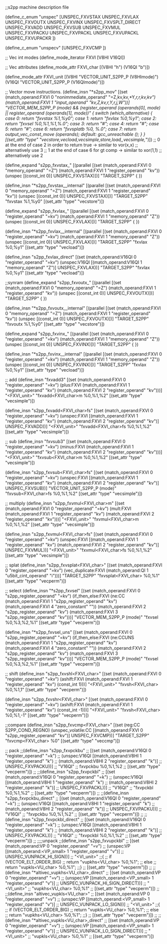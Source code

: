 ;;s2pp machine description file

(define_c_enum "unspec"
  [UNSPEC_FXVSTAX
   UNSPEC_FXVLAX
   UNSPEC_FXVOUTX
   UNSPEC_FXVINX
   UNSPEC_FXVSPLT_DIRECT
   UNSPEC_FXVADD
   UNSPEC_FXVSUB
   UNSPEC_FXVMUL
   UNSPEC_FXVPACKU
   UNSPEC_FXVPACKL
   UNSPEC_FXVUPACKL
   UNSPEC_FXVUPACKR
])  

(define_c_enum "unspecv"
  [UNSPEC_FXVCMP
])

;; Vec int modes
(define_mode_iterator FXVI [V8HI V16QI])

;; Vec attributes
(define_mode_attr FXVI_char [(V8HI "h") (V16QI "b")])

(define_mode_attr FXVI_unit [(V8HI "VECTOR_UNIT_S2PP_P (V8HImode)")
			   (V16QI "VECTOR_UNIT_S2PP_P (V16QImode)")])

;; Vector move instructions.
(define_insn "*s2pp_mov<mode>"
  [(set (match_operand:FXVI 0 "nonimmediate_operand" "=Z,kv,kv,*Y,*r,*r,kv,kv")
	(match_operand:FXVI 1 "input_operand" "kv,Z,kv,r,Y,r,j,W"))]
  "VECTOR_MEM_S2PP_P (<MODE>mode)
   && (register_operand (operands[0], <MODE>mode) 
       || register_operand (operands[1], <MODE>mode))"
{
  switch (which_alternative)
    {
    case 0: return "fxvstax %1,%y0";
    case 1: return "fxvlax %0,%y1";
    case 2: return "fxvsel %0,%1,%1,%.0";
    case 3: return "#";
    case 4: return "#";
    case 5: return "#";
    case 6: return "fxvsplatb %0, %.0";
    case 7: return output_vec_const_move (operands);
    default: gcc_unreachable ();
    }
}
  [(set_attr "type" "vecstore,vecload,vecsimple,store,load,*,vecsimple,*")])
;; 0 at the end of case 2 in order to return true -> similar to vor(x,x)
;; alternatively use 3
;; 1 at the end  of case 6 for gt comp -> similar to xor(1,1)
;; alternatively use 2


(define_expand "s2pp_fxvstax_<mode>"
  [(parallel
    [(set (match_operand:FXVI 0 "memory_operand" "=Z")
	  (match_operand:FXVI 1 "register_operand" "kv"))
    (unspec [(const_int 0)] UNSPEC_FXVSTAX)])]
  "TARGET_S2PP"
{
})

(define_insn "*s2pp_fxvstax_<mode>_internal"
  [(parallel
    [(set (match_operand:FXVI 0 "memory_operand" "=Z")
	  (match_operand:FXVI 1 "register_operand" "kv"))
     (unspec [(const_int 0)] UNSPEC_FXVSTAX)])]
  "TARGET_S2PP"
  "fxvstax %1,%y0"
  [(set_attr "type" "vecstore")])

(define_expand "s2pp_fxvlax_<mode>"
  [(parallel
    [(set (match_operand:FXVI 0 "register_operand" "=kv")
	  (match_operand:FXVI 1 "memory_operand" "Z"))
     (unspec [(const_int 0)] UNSPEC_FXVLAX)])]
  "TARGET_S2PP"
{
})

(define_insn "*s2pp_fxvlax_<mode>_internal"
  [(parallel
    [(set (match_operand:FXVI 0 "register_operand" "=kv")
	  (match_operand:FXVI 1 "memory_operand" "Z"))
     (unspec [(const_int 0)] UNSPEC_FXVLAX)])]
  "TARGET_S2PP"
  "fxvlax %0,%y1"
  [(set_attr "type" "vecload")])

(define_insn "s2pp_fxvlax_direct"
  [(set (match_operand:V16QI 0 "register_operand" "=kv")
	(unspec:V16QI [(match_operand:V16QI 1 "memory_operand" "Z")]
                      UNSPEC_FXVLAX))]
  "TARGET_S2PP"
  "fxvlax %0,%y1"
  [(set_attr "type" "vecload")])

;;synram
(define_expand "s2pp_fxvoutx_<mode>"
  [(parallel
    [(set (match_operand:FXVI 0 "memory_operand" "=Z")
	  (match_operand:FXVI 1 "register_operand" "kv"))
    (unspec [(const_int 0)] UNSPEC_FXVOUTX)])]
  "TARGET_S2PP"
{
})

(define_insn "*s2pp_fxvoutx_<mode>_internal"
  [(parallel
    [(set (match_operand:FXVI 0 "memory_operand" "=Z")
	  (match_operand:FXVI 1 "register_operand" "kv"))
     (unspec [(const_int 0)] UNSPEC_FXVOUTX)])]
  "TARGET_S2PP"
  "fxvoutx %1,%y0"
  [(set_attr "type" "vecstore")])

(define_expand "s2pp_fxvinx_<mode>"
  [(parallel
    [(set (match_operand:FXVI 0 "register_operand" "=kv")
	  (match_operand:FXVI 1 "memory_operand" "Z"))
     (unspec [(const_int 0)] UNSPEC_FXVINX)])]
  "TARGET_S2PP"
{
})

(define_insn "*s2pp_fxvinx_<mode>_internal"
  [(parallel
    [(set (match_operand:FXVI 0 "register_operand" "=kv")
	  (match_operand:FXVI 1 "memory_operand" "Z"))
     (unspec [(const_int 0)] UNSPEC_FXVINX)])]
  "TARGET_S2PP"
  "fxvlax %0,%y1"
  [(set_attr "type" "vecload")])


;; add
(define_insn "fxvadd<mode>3"
  [(set (match_operand:FXVI 0 "register_operand" "=kv")
        (plus:FXVI (match_operand:FXVI 1 "register_operand" "kv")
		  (match_operand:FXVI 2 "register_operand" "kv")))]
  "<FXVI_unit>"
  "fxvadd<FXVI_char>m %0,%1,%2"
  [(set_attr "type" "vecsimple")])

(define_insn "s2pp_fxvadd<FXVI_char>fs"
  [(set (match_operand:FXVI 0 "register_operand" "=kv")
        (unspec:FXVI [(match_operand:FXVI 1 "register_operand" "kv")
		    (match_operand:FXVI 2 "register_operand" "kv")]
		   UNSPEC_FXVADD))]
  "<FXVI_unit>"
  "fxvadd<FXVI_char>fs %0,%1,%2"
  [(set_attr "type" "vecsimple")])

;; sub
(define_insn "fxvsub<mode>3"
  [(set (match_operand:FXVI 0 "register_operand" "=kv")
        (minus:FXVI (match_operand:FXVI 1 "register_operand" "kv")
		   (match_operand:FXVI 2 "register_operand" "kv")))]
  "<FXVI_unit>"
  "fxvsub<FXVI_char>m %0,%1,%2"
  [(set_attr "type" "vecsimple")])

(define_insn "s2pp_fxvsub<FXVI_char>fs"
  [(set (match_operand:FXVI 0 "register_operand" "=kv")
        (unspec:FXVI [(match_operand:FXVI 1 "register_operand" "kv")
                    (match_operand:FXVI 2 "register_operand" "kv")]
		   UNSPEC_FXVSUB))]
  "VECTOR_UNIT_S2PP_P (<MODE>mode)"
  "fxvsub<FXVI_char>fs %0,%1,%2"
  [(set_attr "type" "vecsimple")])

;; multiply
(define_insn "s2pp_fxvmul<FXVI_char>m"
  [(set (match_operand:FXVI 0 "register_operand" "=kv")
        (mult:FXVI (match_operand:FXVI 1 "register_operand" "kv")
		  (match_operand:FXVI 2 "register_operand" "kv")))]
  "<FXVI_unit>"
  "fxvmul<FXVI_char>m %0,%1,%2"
  [(set_attr "type" "vecsimple")])

(define_insn "s2pp_fxvmul<FXVI_char>fs"
  [(set (match_operand:FXVI 0 "register_operand" "=kv")
        (unspec:FXVI [(match_operand:FXVI 1 "register_operand" "kv")
		    (match_operand:FXVI 2 "register_operand" "kv")]
		   UNSPEC_FXVMUL))]
  "<FXVI_unit>"
  "fxvmul<FXVI_char>fs %0,%1,%2"
  [(set_attr "type" "vecsimple")])

;; splat
(define_insn "s2pp_fxvsplat<FXVI_char>"
  [(set (match_operand:FXVI 0 "register_operand" "=kv")
	(vec_duplicate:FXVI
	 (match_operand:QI 1 "u5bit_cint_operand" "i")))]
  "TARGET_S2PP"
  "fxvsplat<FXVI_char> %0,%1"
  [(set_attr "type" "vecperm")])

;; select
(define_insn "*s2pp_fxvsel<mode>"
  [(set (match_operand:FXVI 0 "s2pp_register_operand" "=kv")
	(if_then_else:FXVI
	 (ne:CC (match_operand:FXVI 1 "s2pp_register_operand" "kv")
		(match_operand:FXVI 4 "zero_constant" ""))
	 (match_operand:FXVI 2 "s2pp_register_operand" "kv")
	 (match_operand:FXVI 3 "s2pp_register_operand" "kv")))]
  "VECTOR_MEM_S2PP_P (<MODE>mode)"
  "fxvsel %0,%3,%2,%1"
  [(set_attr "type" "vecperm")])

(define_insn "*s2pp_fxvsel<mode>_uns"
  [(set (match_operand:FXVI 0 "s2pp_register_operand" "=kv")
	(if_then_else:FXVI
	 (ne:CCUNS (match_operand:FXVI 1 "s2pp_register_operand" "kv")
		   (match_operand:FXVI 4 "zero_constant" ""))
	 (match_operand:FXVI 2 "s2pp_register_operand" "kv")
	 (match_operand:FXVI 3 "s2pp_register_operand" "kv")))]
  "VECTOR_MEM_S2PP_P (<MODE>mode)"
  "fxvsel %0,%3,%2,%1"
  [(set_attr "type" "vecperm")])

;; shift
(define_insn "s2pp_fxvshl<FXVI_char>"
  [(set (match_operand:FXVI 0 "register_operand" "=kv")
        (ashift:FXVI (match_operand:FXVI 1 "register_operand" "kv")
		     (const_int 1)))]
  "<FXVI_unit>"
  "fxvsh<FXVI_char> %0,%1,1"
  [(set_attr "type" "vecperm")])

(define_insn "s2pp_fxvshr<FXVI_char>"
  [(set (match_operand:FXVI 0 "register_operand" "=kv")
        (ashift:FXVI (match_operand:FXVI 1 "register_operand" "kv")
		     (const_int -1)))]
  "<FXVI_unit>"
  "fxvsh<FXVI_char> %0,%1,-1"
  [(set_attr "type" "vecperm")])

;;compare
(define_insn "s2pp_fxvcmp<FXVI_char>"
  [(set (reg:CC S2PP_COND_REGNO)
        (unspec_volatile:CC
         [(match_operand:FXVI 0 "s2pp_register_operand" "kv")] UNSPEC_FXVCMP))]
  "TARGET_S2PP"
  "fxvcmp<FXVI_char> %0"
  [(set_attr "type" "veccmp")])

;; pack
;;(define_insn "s2pp_fxvpckbu"
;;  [(set (match_operand:V16QI 0 "register_operand" "=k")
;;	(unspec:V16QI [(match_operand:V8HI 1 "register_operand" "k")
;;			    (match_operand:V8HI 2 "register_operand" "k")]
;;			   UNSPEC_FXVPACKU))]
;;  "V16QI"
;;  fxvpckbu %0,%1,%2
;;  [(set_attr "type" "vecperm")])
;;
;;(define_insn "s2pp_fxvpckbl"
;;  [(set (match_operand:V16QI 0 "register_operand" "=k")
;;	(unspec:V16QI [(match_operand:V8HI 1 "register_operand" "k")
;;			    (match_operand:V8HI 2 "register_operand" "k")]
;;			   UNSPEC_FXVPACKL))]
;;  "V16QI"
;;  "fxvpckbl %0,%1,%2"
;;  [(set_attr "type" "vecperm")])
;;
;;(define_insn "s2pp_fxvpckbu_direct"
;;  [(set (match_operand:V16QI 0 "register_operand" "=k")
;;	(unspec:V16QI [(match_operand:V8HI 1 "register_operand" "k")
;;			    (match_operand:V8HI 2 "register_operand" "k")]
;;			   UNSPEC_FXVPACKU))]
;;  "V16QI"
;;  "fxvpckbu %0,%1,%2"
;;  [(set_attr "type" "vecperm")])
;;
;;(define_insn "s2pp_fxvpckbl_direct"
;;  [(set (match_operand:V16QI 0 "register_operand" "=k")
;;	(unspec:V16QI [(match_operand:V8HI 1 "register_operand" "k")
;;			    (match_operand:V8HI 2 "register_operand" "k")]
;;			   UNSPEC_FXVPACKL))]
;;  "V16QI"
;;  "fxvpckbl %0,%1,%2"
;;  [(set_attr "type" "vecperm")])
;;
;;;;unpack
;;(define_insn "s2pp_fxvupckbl"
;;  [(set (match_operand:VP 0 "register_operand" "=v")
;;	(unspec:VP [(match_operand:<VP_small> 1 "register_operand" "v")]
;;		     UNSPEC_VUNPACK_HI_SIGN))]
;;  "<VI_unit>"
;;{
;;  if (VECTOR_ELT_ORDER_BIG)
;;    return "vupkhs<VU_char> %0,%1";
;;  else
;;    return "vupkls<VU_char> %0,%1";
;;}
;;  [(set_attr "type" "vecperm")])
;;
;;(define_insn "*altivec_vupkhs<VU_char>_direct"
;;  [(set (match_operand:VP 0 "register_operand" "=v")
;;	(unspec:VP [(match_operand:<VP_small> 1 "register_operand" "v")]
;;		     UNSPEC_VUNPACK_HI_SIGN_DIRECT))]
;;  "<VI_unit>"
;;  "vupkhs<VU_char> %0,%1"
;;  [(set_attr "type" "vecperm")])
;;
;;(define_insn "altivec_vupkls<VU_char>"
;;  [(set (match_operand:VP 0 "register_operand" "=v")
;;	(unspec:VP [(match_operand:<VP_small> 1 "register_operand" "v")]
;;		     UNSPEC_VUNPACK_LO_SIGN))]
;;  "<VI_unit>"
;;{
;;  if (VECTOR_ELT_ORDER_BIG)
;;    return "vupkls<VU_char> %0,%1";
;;  else
;;    return "vupkhs<VU_char> %0,%1";
;;}
;;  [(set_attr "type" "vecperm")])
;;
;;(define_insn "*altivec_vupkls<VU_char>_direct"
;;  [(set (match_operand:VP 0 "register_operand" "=v")
;;	(unspec:VP [(match_operand:<VP_small> 1 "register_operand" "v")]
;;		     UNSPEC_VUNPACK_LO_SIGN_DIRECT))]
;;  "<VI_unit>"
;;  "vupkls<VU_char> %0,%1"
;;  [(set_attr "type" "vecperm")])


